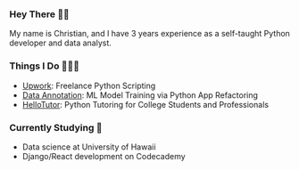### Hey There 👋🏽
My name is Christian, and I have 3 years experience as a self-taught Python developer and data analyst.

### Things I Do 👨🏽‍💻
- [Upwork](https://www.upwork.com/freelancers/~0170b46925852a7c83): Freelance Python Scripting
- [Data Annotation](https://www.dataannotation.tech): ML Model Training via Python App Refactoring
- [HelloTutor](https://www.hellotutor.org): Python Tutoring for College Students and Professionals

### Currently Studying 🧠
- Data science at University of Hawaii
- Django/React development on Codecademy
